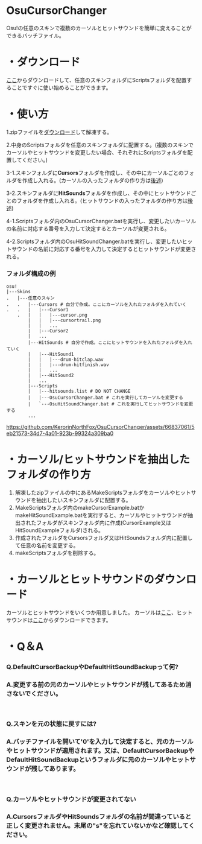 # OsuCursorChanger
Osu!の任意のスキンで複数のカーソルとヒットサウンドを簡単に変えることができるバッチファイル。

# ・ダウンロード
[ここ](https://github.com/KerorinNorthFox/OsuCursorChanger/releases/latest/download/OsuCursorChanger-v1.0.2-release.zip)からダウンロードして、任意のスキンフォルダにScriptsフォルダを配置することですぐに使い始めることができます。

# ・使い方
1.zipファイルを[ダウンロード](#ダウンロード)して解凍する。

2.中身のScriptsフォルダを任意のスキンフォルダに配置する。(複数のスキンでカーソルやヒットサウンドを変更したい場合、それぞれにScriptsフォルダを配置してください。)

3-1.スキンフォルダに<strong>Cursors</strong>フォルダを作成し、その中にカーソルごとのフォルダを作成し入れる。(カーソルの入ったフォルダの作り方は[後述](#カーソルヒットサウンドを抽出したフォルダの作り方))

3-2.スキンフォルダに<strong>HitSounds</strong>フォルダを作成し、その中にヒットサウンドごとのフォルダを作成し入れる。(ヒットサウンドの入ったフォルダの作り方は[後述](#カーソルヒットサウンドを抽出したフォルダの作り方))

4-1.Scriptsフォルダ内のOsuCursorChanger.batを実行し、変更したいカーソルの名前に対応する番号を入力して決定するとカーソルが変更される。

4-2.Scriptsフォルダ内のOsuHitSoundChanger.batを実行し、変更したいヒットサウンドの名前に対応する番号を入力して決定するとヒットサウンドが変更される。

### フォルダ構成の例
```
osu!
|---Skins
.   |---任意のスキン
.   .   |---Cursors # 自分で作成。ここにカーソルを入れたフォルダを入れていく
.   .   |   |---Cursor1
    .   |   |   |---cursor.png
        |   |   |---cursortrail.png
        |   |   ...
        |   |---Cursor2
        |   ...
        |---HitSounds # 自分で作成。ここにヒットサウンドを入れたフォルダを入れていく
        |   |---HitSound1
        |   |   |---drum-hitclap.wav
        |   |   |---drum-hitfinish.wav
        |   |   ...
        |   |---HitSound2
        |   ...
        |---Scripts
        |   |---hitsounds.list # DO NOT CHANGE
        |   |---OsuCursorChanger.bat # これを実行してカーソルを変更する
        |   `---OsuHitSoundChanger.bat # これを実行してヒットサウンドを変更する
        ...
```

https://github.com/KerorinNorthFox/OsuCursorChanger/assets/66837061/5eb21573-34d7-4a01-923b-99324a309ba0



# ・カーソル/ヒットサウンドを抽出したフォルダの作り方
1. 解凍したzipファイルの中にあるMakeScriptsフォルダをカーソルやヒットサウンドを抽出したいスキンフォルダに配置する。
2. MakeScriptsフォルダ内のmakeCursorExample.batかmakeHitSoundExample.batを実行すると、カーソルやヒットサウンドが抽出されたフォルダがスキンフォルダ内に作成(CursorExample又はHitSoundExampleフォルダ)される。
3. 作成されたフォルダをCursorsフォルダ又はHitSoundsフォルダ内に配置して任意の名前を変更する。
4. makeScriptsフォルダを削除する。

# ・カーソルとヒットサウンドのダウンロード
カーソルとヒットサウンドをいくつか用意しました。
カーソルは[ここ](https://github.com/KerorinNorthFox/OsuCursorChanger/releases/latest/download/Cursors.zip)、ヒットサウンドは[ここ](https://github.com/KerorinNorthFox/OsuCursorChanger/releases/latest/download/HitSounds.zip)からダウンロードできます。

# ・Q＆A
### Q.DefaultCursorBackupやDefaultHitSoundBackupって何?
### A.変更する前の元のカーソルやヒットサウンドが残してあるため消さないでください。
<br>

### Q.スキンを元の状態に戻すには?
### A.バッチファイルを開いて'0'を入力して決定すると、元のカーソルやヒットサウンドが適用されます。又は、DefaultCursorBackupやDefaultHitSoundBackupというフォルダに元のカーソルやヒットサウンドが残してあります。
<br>

### Q.カーソルやヒットサウンドが変更されてない
### A.CursorsフォルダやHitSoundsフォルダの名前が間違っていると正しく変更されません。末尾の"s"を忘れていないかなど確認してください。
